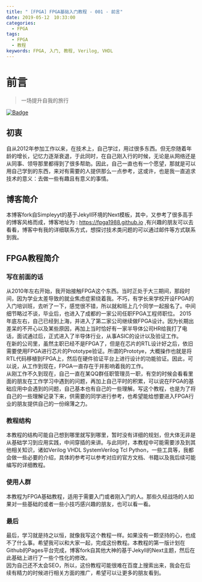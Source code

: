 ```yaml
---
title: " [FPGA] FPGA基础入门教程 - 001 - 前言"
date: 2019-05-12　10:33:00
categories:
  - FPGA
tags:
  - FPGA
  - 教程
keywords: FPGA, 入门, 教程, Verilog, VHDL
---
```


# 前言

> 一场提升自我的旅行

[![Badge](https://img.shields.io/static/v1.svg?label=MyBlog&message=离场悲剧&color=<9cf>)](https://fpga1988.github.io)

## 初衷
自从2012年参加工作以来，在技术上，自己学过，用过很多东西。但无奈随着年龄的增长，记忆力逐渐衰退，于此同时，在自己刚入行的时候，无论是从网络还是从同事、领导那里都得到了很多帮助。因此，自己一直也有一个愿望，那就是可以用自己学到的东西，来对有需要的人提供那么一点参考，这或许，也是我一直追求技术的意义：去做一些有趣且有意义的事情。


## 博客简介
本博客fork自Simpleyyt的基于Jekyll环境的Next模板，其中，又参考了很多高手的博客风格而成，博客地址为 : https://fpga1988.github.io ,有兴趣的朋友可以去看看，博客中有我的详细联系方式，想探讨技术类问题的可以通过邮件等方式联系到我。

## FPGA教程简介

### 写在前面的话
从2010年左右开始，我开始接触FPGA这个东西。当时正处于大三期间，那段时间，因为学业太差导致的就业焦虑症萦绕着我。不巧，有学长来学校开设FPGA的入门培训班，去听了一下，感觉很不错，所以就和班上几个同学一起报名了。中间细节略过不谈，毕业后，也进入了成都的一家公司任职FPGA工程师职位。
2015年底左右，自己已经到上海，并进入了第二家公司继续做FPGA设计。因为长期出差呆的不开心以及某些原因，再加上当时恰好有一家半导体公司HR给我打了电话，面试通过后，正式进入了半导体行业，从事ASIC的设计以及验证工作。  
在新的公司里，虽然主职已经不是FPGA了，但是在芯片的RTL设计好之后，依旧需要使用FPGA进行芯片的Prototype验证。所谓的Prototye，大概操作也就是将RTL代码移植到FPGA上，然后在硬件验证平台上进行设计的功能验证。因此，可以说，从工作到现在，FPGA一直存在于并影响着我的工作。  
从刚工作不久到现在，自己一直在某QQ群任职管理员一职，有空的时候会看看里面的朋友在工作学习中遇到的问题，再加上自己平时的积累，可以说在FPGA的基础应用中会遇到的问题，自己基本也有自己的一些理解。写这个教程，也是为了将自己的一些理解记录下来，供需要的同学进行参考，也希望能给想要进入FPGA行业的朋友提供自己的一份绵薄之力。

### 教程结构
本教程的结构可能自己想到哪里就写到哪里，暂时没有详细的规划，但大体无非是从基础学习到应用实践，中间穿插的来讲。与此同时，本教程中可能需要涉及到其他相关知识，诸如Verilog VHDL SystemVerilog Tcl Python，一些工具等，我都会做一些必要的介绍，具体的参考可以参考对应的官方文档、书籍以及我后续可能编写的详细教程。

### 使用人群
本教程为FPGA基础教程，适用于需要入门或者刚入门的人。那些久经战场的人如果对一些基础的或者一些小技巧感兴趣的朋友，也可以看一看。


### 最后
最后，学习就是持之以恒，就像我写这个教程一样。如果没有一颗坚持的心，也成不了什么事。希望我可以和大家一起，完成这份教程。本教程的第一版计划在Github的Pages平台完成，博客fork自其他大神的基于Jekyll的Next主题，然后在此基础上进行了一些个性化的修改。  
因为自己还不太会SEO，所以，这份教程可能很难在百度上搜索出来，我会在后续有精力的时候进行相关方面的推广，希望可以让更多的朋友看到。
